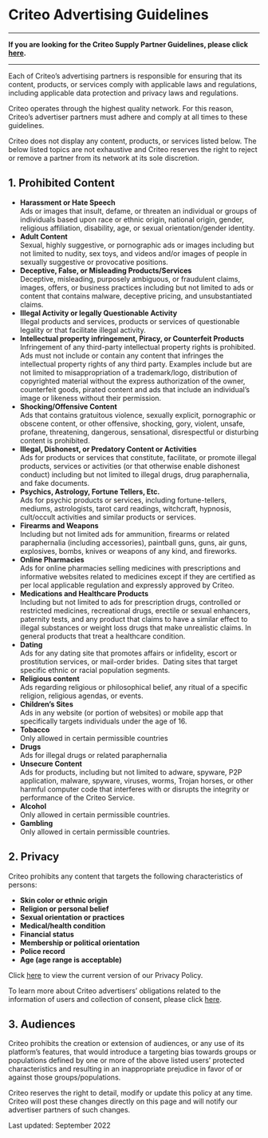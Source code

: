 Criteo Advertising Guidelines
=============================

* * *

**If you are looking for the Criteo Supply Partner Guidelines, please click [here](https://www.criteo.com/supply-partner-guidelines/).**

* * *

Each of Criteo’s advertising partners is responsible for ensuring that its content, products, or services comply with applicable laws and regulations, including applicable data protection and privacy laws and regulations.

Criteo operates through the highest quality network. For this reason, Criteo’s advertiser partners must adhere and comply at all times to these guidelines.

Criteo does not display any content, products, or services listed below. The below listed topics are not exhaustive and Criteo reserves the right to reject or remove a partner from its network at its sole discretion.

1\. Prohibited Content
----------------------

* **Harassment or Hate Speech**  
    Ads or images that insult, defame, or threaten an individual or groups of individuals based upon race or ethnic origin, national origin, gender, religious affiliation, disability, age, or sexual orientation/gender identity.
* **Adult Content**   
    Sexual, highly suggestive, or pornographic ads or images including but not limited to nudity, sex toys, and videos and/or images of people in sexually suggestive or provocative positions.
* **Deceptive, False, or Misleading Products/Services**  
    Deceptive, misleading, purposely ambiguous, or fraudulent claims, images, offers, or business practices including but not limited to ads or content that contains malware, deceptive pricing, and unsubstantiated claims.
* **Illegal Activity or legally Questionable Activity**  
    Illegal products and services, products or services of questionable legality or that facilitate illegal activity.
* **Intellectual property infringement, Piracy, or Counterfeit Products**   
    Infringement of any third-party intellectual property rights is prohibited. Ads must not include or contain any content that infringes the intellectual property rights of any third party. Examples include but are not limited to misappropriation of a trademark/logo, distribution of copyrighted material without the express authorization of the owner, counterfeit goods, pirated content and ads that include an individual’s image or likeness without their permission.
* **Shocking/Offensive Content**  
    Ads that contains gratuitous violence, sexually explicit, pornographic or obscene content, or other offensive, shocking, gory, violent, unsafe, profane, threatening, dangerous, sensational, disrespectful or disturbing content is prohibited.
* **Illegal, Dishonest, or Predatory Content or Activities**  
    Ads for products or services that constitute, facilitate, or promote illegal products, services or activities (or that otherwise enable dishonest conduct) including but not limited to illegal drugs, drug paraphernalia, and fake documents.
* **Psychics, Astrology, Fortune Tellers, Etc.**  
    Ads for psychic products or services, including fortune-tellers, mediums, astrologists, tarot card readings, witchcraft, hypnosis, cult/occult activities and similar products or services.
* **Firearms and Weapons**  
    Including but not limited ads for ammunition, firearms or related paraphernalia (including accessories), paintball guns, guns, air guns, explosives, bombs, knives or weapons of any kind, and fireworks.
* **Online Pharmacies**  
    Ads for online pharmacies selling medicines with prescriptions and informative websites related to medicines except if they are certified as per local applicable regulation and expressly approved by Criteo.
* **Medications and Healthcare Products**  
    Including but not limited to ads for prescription drugs, controlled or restricted medicines, recreational drugs, erectile or sexual enhancers, paternity tests, and any product that claims to have a similar effect to illegal substances or weight loss drugs that make unrealistic claims. In general products that treat a healthcare condition.
* **Dating**  
    Ads for any dating site that promotes affairs or infidelity, escort or prostitution services, or mail-order brides.  Dating sites that target specific ethnic or racial population segments.
* **Religious content**  
    Ads regarding religious or philosophical belief, any ritual of a specific religion, religious agendas, or events.
* **Children’s Sites**  
    Ads in any website (or portion of websites) or mobile app that specifically targets individuals under the age of 16.
* **Tobacco**  
    Only allowed in certain permissible countries
* **Drugs**  
    Ads for illegal drugs or related paraphernalia
* **Unsecure Content**  
    Ads for products, including but not limited to adware, spyware, P2P application, malware, spyware, viruses, worms, Trojan horses, or other harmful computer code that interferes with or disrupts the integrity or performance of the Criteo Service.
* **Alcohol**  
    Only allowed in certain permissible countries.
* **Gambling**  
    Only allowed in certain permissible countries.

2\. Privacy
-----------

Criteo prohibits any content that targets the following characteristics of persons:

* **Skin color or ethnic origin**
* **Religion or personal belief**
* **Sexual orientation or practices**
* **Medical/health condition**
* **Financial status**
* **Membership or political orientation**
* **Police record**
* **Age (age range is acceptable)**

Click [here](http://www.criteo.com/privacy/) to view the current version of our Privacy Policy.

To learn more about Criteo advertisers’ obligations related to the information of users and collection of consent, please click [here](https://www.criteo.com/criteo-privacy-guidelines-for-clients-and-publisher-partners/).

3\. Audiences
-------------

Criteo prohibits the creation or extension of audiences, or any use of its platform’s features, that would introduce a targeting bias towards groups or populations defined by one or more of the above listed users’ protected characteristics and resulting in an inappropriate prejudice in favor of or against those groups/populations.

Criteo reserves the right to detail, modify or update this policy at any time. Criteo will post these changes directly on this page and will notify our advertiser partners of such changes.

Last updated: September 2022